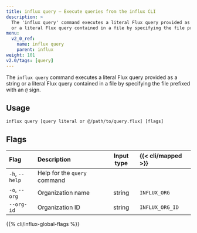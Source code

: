 ```yaml
---
title: influx query – Execute queries from the influx CLI
description: >
  The 'influx query' command executes a literal Flux query provided as a string
  or a literal Flux query contained in a file by specifying the file prefixed with an '@' sign.
menu:
  v2_0_ref:
    name: influx query
    parent: influx
weight: 101
v2.0/tags: [query]
---
```


The `influx query` command executes a literal Flux query provided as a string
or a literal Flux query contained in a file by specifying the file prefixed with an `@` sign.

## Usage
```
influx query [query literal or @/path/to/query.flux] [flags]
```

## Flags
| Flag           | Description                  | Input type | {{< cli/mapped >}} |
|:----           |:-----------                  |:----------:|:------------------ |
| `-h`, `--help` | Help for the `query` command |            |                    |
| `-o`, `--org`  | Organization name            | string     | `INFLUX_ORG`       |
| `--org-id`     | Organization ID              | string     | `INFLUX_ORG_ID`    |

{{% cli/influx-global-flags %}}
